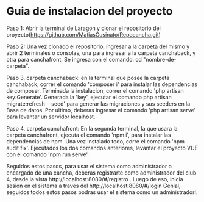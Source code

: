 <h1>Guia de instalacion del proyecto</h1>

Paso 1: Abrir la terminal de Laragon y clonar el repositorio del proyecto(https://github.com/MatiasCusinato/Repocancha.git)

Paso 2: Una vez clonado el repositorio, ingresar a la carpeta del mismo y abrir 2 terminales o consolas, una para ingresar a la carpeta canchaback, y otra para canchafront. Se ingresa con el comando: cd "nombre-de-carpeta".

Paso 3, carpeta canchaback: en la terminal que posee la carpeta canchaback, correr el comando 'composer i' para instalar las dependencias de composer. Terminada la instalacion, correr el comando 'php artisan key:Generate'. Generada la 'key', ejecutar el comando php artisan migrate:refresh --seed' para generar las migraciones y sus seeders en la Base de datos. Por ultimo, deberas ingresar el comando 'php artisan serve' para levantar un servidor localhost.

Paso 4, carpeta canchafront: En la segunda terminal, la que usara la carpeta canchafront, ejecuta el comando 'npm i', para instalar las dependencias de npm. Una vez instalado todo, corre el comando 'npm audit fix'. Ejecutados los dos comandos anteriores, levantar el proyecto VUE con el comando 'npm run serve'.

Seguidos estos pasos, para usar el sistema como administrador o encargado de una cancha, deberas registrarte como administrador del club 4, desde la vista http://localhost:8080/#/registro . 
Luego de eso, inicia sesion en el sistema a traves del http://localhost:8080/#/login
Genial, seguidos todos estos pasos podras usar el sistema como un administrador!.

